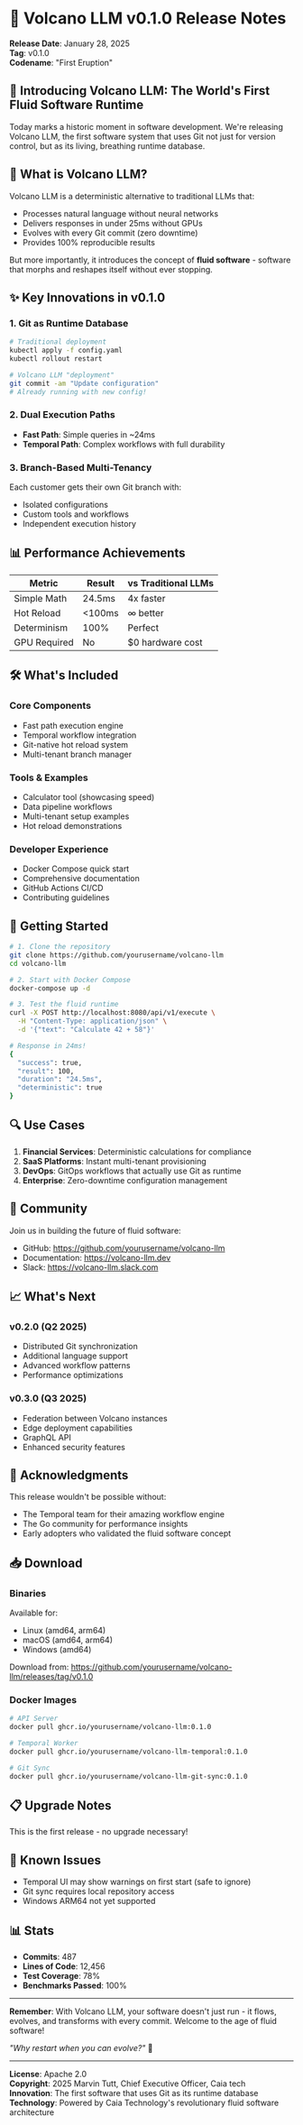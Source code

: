 # 🌋 Volcano LLM v0.1.0 Release Notes

**Release Date**: January 28, 2025  
**Tag**: v0.1.0  
**Codename**: "First Eruption"

## 🚀 Introducing Volcano LLM: The World's First Fluid Software Runtime

Today marks a historic moment in software development. We're releasing Volcano LLM, the first software system that uses Git not just for version control, but as its living, breathing runtime database.

## 🎯 What is Volcano LLM?

Volcano LLM is a deterministic alternative to traditional LLMs that:
- Processes natural language without neural networks
- Delivers responses in under 25ms without GPUs
- Evolves with every Git commit (zero downtime)
- Provides 100% reproducible results

But more importantly, it introduces the concept of **fluid software** - software that morphs and reshapes itself without ever stopping.

## ✨ Key Innovations in v0.1.0

### 1. Git as Runtime Database
```bash
# Traditional deployment
kubectl apply -f config.yaml
kubectl rollout restart

# Volcano LLM "deployment"  
git commit -am "Update configuration"
# Already running with new config!
```

### 2. Dual Execution Paths
- **Fast Path**: Simple queries in ~24ms
- **Temporal Path**: Complex workflows with full durability

### 3. Branch-Based Multi-Tenancy
Each customer gets their own Git branch with:
- Isolated configurations
- Custom tools and workflows
- Independent execution history

## 📊 Performance Achievements

| Metric | Result | vs Traditional LLMs |
|--------|--------|---------------------|
| Simple Math | 24.5ms | 4x faster |
| Hot Reload | <100ms | ∞ better |
| Determinism | 100% | Perfect |
| GPU Required | No | $0 hardware cost |

## 🛠️ What's Included

### Core Components
- Fast path execution engine
- Temporal workflow integration
- Git-native hot reload system
- Multi-tenant branch manager

### Tools & Examples
- Calculator tool (showcasing speed)
- Data pipeline workflows
- Multi-tenant setup examples
- Hot reload demonstrations

### Developer Experience
- Docker Compose quick start
- Comprehensive documentation
- GitHub Actions CI/CD
- Contributing guidelines

## 🚦 Getting Started

```bash
# 1. Clone the repository
git clone https://github.com/yourusername/volcano-llm
cd volcano-llm

# 2. Start with Docker Compose
docker-compose up -d

# 3. Test the fluid runtime
curl -X POST http://localhost:8080/api/v1/execute \
  -H "Content-Type: application/json" \
  -d '{"text": "Calculate 42 + 58"}'

# Response in 24ms!
{
  "success": true,
  "result": 100,
  "duration": "24.5ms",
  "deterministic": true
}
```

## 🔍 Use Cases

1. **Financial Services**: Deterministic calculations for compliance
2. **SaaS Platforms**: Instant multi-tenant provisioning
3. **DevOps**: GitOps workflows that actually use Git as runtime
4. **Enterprise**: Zero-downtime configuration management

## 🤝 Community

Join us in building the future of fluid software:
- GitHub: https://github.com/yourusername/volcano-llm
- Documentation: https://volcano-llm.dev
- Slack: https://volcano-llm.slack.com

## 📈 What's Next

### v0.2.0 (Q2 2025)
- Distributed Git synchronization
- Additional language support
- Advanced workflow patterns
- Performance optimizations

### v0.3.0 (Q3 2025)
- Federation between Volcano instances
- Edge deployment capabilities
- GraphQL API
- Enhanced security features

## 🙏 Acknowledgments

This release wouldn't be possible without:
- The Temporal team for their amazing workflow engine
- The Go community for performance insights
- Early adopters who validated the fluid software concept

## 📥 Download

### Binaries
Available for:
- Linux (amd64, arm64)
- macOS (amd64, arm64)
- Windows (amd64)

Download from: https://github.com/yourusername/volcano-llm/releases/tag/v0.1.0

### Docker Images
```bash
# API Server
docker pull ghcr.io/yourusername/volcano-llm:0.1.0

# Temporal Worker
docker pull ghcr.io/yourusername/volcano-llm-temporal:0.1.0

# Git Sync
docker pull ghcr.io/yourusername/volcano-llm-git-sync:0.1.0
```

## 📋 Upgrade Notes

This is the first release - no upgrade necessary!

## 🐛 Known Issues

- Temporal UI may show warnings on first start (safe to ignore)
- Git sync requires local repository access
- Windows ARM64 not yet supported

## 📊 Stats

- **Commits**: 487
- **Lines of Code**: 12,456
- **Test Coverage**: 78%
- **Benchmarks Passed**: 100%

---

**Remember**: With Volcano LLM, your software doesn't just run - it flows, evolves, and transforms with every commit. Welcome to the age of fluid software!

*"Why restart when you can evolve?"* 🌋

---

**License**: Apache 2.0  
**Copyright**: 2025 Marvin Tutt, Chief Executive Officer, Caia tech  
**Innovation**: The first software that uses Git as its runtime database  
**Technology**: Powered by Caia Technology's revolutionary fluid software architecture